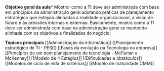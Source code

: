 **Objetivo geral da aula***
Mostrar como a TI deve ser administrada com base em princípios da administração geral adotando práticas de planejamento estratégico que estejam alinhadas à realidade organizacional, à visão de futuro e às pressões internas e externas.
Basicamente, mostra como a TI deve ser administrada com base na administração geral se mantendo alinhada com os objetivos e finalidades do negócio;

**Tópicos principais**
[[Administração da informática]]
[[Planejamento estratégico de TI - PESI]]
[[Fases da evolução da Tecnologia na empresa]]
[[Princípios de um bom planejamento de tecnologia - McFarlan e McKenney]]
[[Modelo de 4 Estágios]]
[[Dificuldades e obstáculos]]
[[Modelos de ciclo de vida de sistemas]]
[[Modelo de maturidade CMM]]